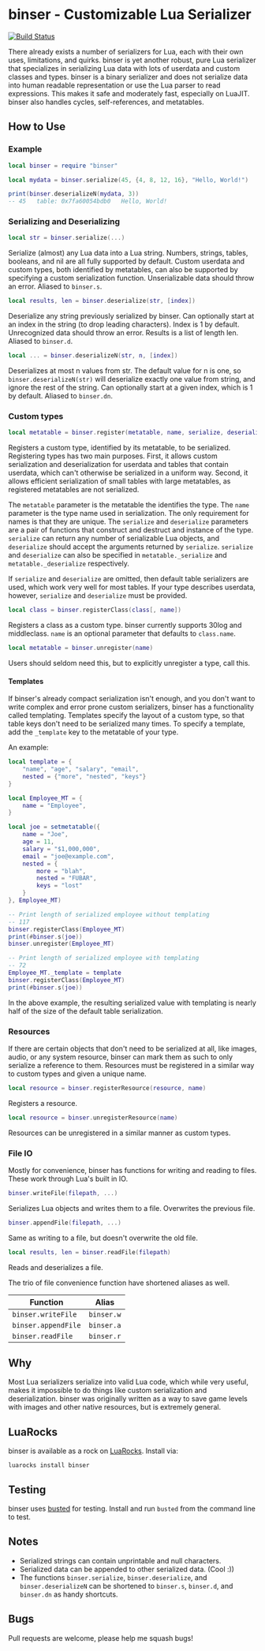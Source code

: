 # binser - Customizable Lua Serializer

[![Build Status](https://travis-ci.org/bakpakin/binser.svg?branch=master)](https://travis-ci.org/bakpakin/binser)

There already exists a number of serializers for Lua, each with their own uses,
limitations, and quirks. binser is yet another robust, pure Lua serializer that
specializes in serializing Lua data with lots of userdata and custom classes
and types. binser is a binary serializer and does not serialize data into
human readable representation or use the Lua parser to read expressions. This
makes it safe and moderately fast, especially on LuaJIT. binser also handles
cycles, self-references, and metatables.

## How to Use

### Example
```lua
local binser = require "binser"

local mydata = binser.serialize(45, {4, 8, 12, 16}, "Hello, World!")

print(binser.deserializeN(mydata, 3))
-- 45	table: 0x7fa60054bdb0	Hello, World!
```

### Serializing and Deserializing
```lua
local str = binser.serialize(...)
```
Serialize (almost) any Lua data into a Lua string. Numbers, strings, tables,
booleans, and nil are all fully supported by default. Custom userdata and custom
types, both identified by metatables, can also be supported by specifying a
custom serialization function. Unserializable data should throw an error. Aliased to `binser.s`.

```lua
local results, len = binser.deserialize(str, [index])
```
Deserialize any string previously serialized by binser. Can optionally start at 
an index in the string (to drop leading characters). Index is 1 by default. Unrecognized data should
throw an error. Results is a list of length len. Aliased to `binser.d`.

```lua
local ... = binser.deserializeN(str, n, [index])
```
Deserializes at most n values from str. The default value for n is one,
so `binser.deserializeN(str)` will deserialize exactly one value from string, and
ignore the rest of the string. Can optionally start at a given index, which
is 1 by default. Aliased to `binser.dn`.

### Custom types
```lua
local metatable = binser.register(metatable, name, serialize, deserialize)
```
Registers a custom type, identified by its metatable, to be serialized.
Registering types has two main purposes. First, it allows custom serialization
and deserialization for userdata and tables that contain userdata, which can't
otherwise be serialized in a uniform way. Second, it allows efficient
serialization of small tables with large metatables, as registered metatables
are not serialized.

The `metatable` parameter is the metatable the identifies the type. The `name`
parameter is the type name used in serialization. The only requirement for names
is that they are unique. The `serialize` and `deserialize` parameters are
a pair of functions that construct and destruct and instance of the type.
`serialize` can return any number of serializable Lua objects, and
`deserialize` should accept the arguments returned by `serialize`.
`serialize` and `deserialize` can also be specified in `metatable._serialize`
and `metatable._deserialize` respectively.

If `serialize` and `deserialize` are omitted, then default table serializers are
used, which work very well for most tables. If your type describes userdata,
however, `serialize` and `deserialize` must be provided.

```lua
local class = binser.registerClass(class[, name])
```
Registers a class as a custom type. binser currently supports 30log and
middleclass. `name` is an optional parameter that defaults to `class.name`.

```lua
local metatable = binser.unregister(name)
```
Users should seldom need this, but to explicitly unregister a type, call this.

#### Templates

If binser's already compact serialization isn't enough, and you don't want to write
complex and error prone custom serializers, binser has a functionality called templating.
Templates specify the layout of a custom type, so that table keys don't need to be serialized
many times. To specify a template, add the `_template` key to the metatable of your type.

An example:
```lua
local template = {
	"name", "age", "salary", "email",
	nested = {"more", "nested", "keys"}
}

local Employee_MT = {
	name = "Employee",
}

local joe = setmetatable({
	name = "Joe",
	age = 11,
	salary = "$1,000,000",
	email = "joe@example.com",
	nested = {
		more = "blah",
		nested = "FUBAR",
		keys = "lost"
	}
}, Employee_MT)

-- Print length of serialized employee without templating
-- 117
binser.registerClass(Employee_MT)
print(#binser.s(joe))
binser.unregister(Employee_MT)

-- Print length of serialized employee with templating
-- 72
Employee_MT._template = template
binser.registerClass(Employee_MT)
print(#binser.s(joe))
```

In the above example, the resulting serialized value with templating is nearly half of the size of the default
table serialization.

### Resources

If there are certain objects that don't need to be serialized at all, like
images, audio, or any system resource, binser can mark them as such to only
serialize a reference to them. Resources must be registered in a similar way to
custom types and given a unique name.
```lua
local resource = binser.registerResource(resource, name)
```
Registers a resource.

```lua
local resource = binser.unregisterResource(name)
```
Resources can be unregistered in a similar manner as custom types.

### File IO
Mostly for convenience, binser has functions for writing and reading to files.
These work through Lua's built in IO.

```lua
binser.writeFile(filepath, ...)
```
Serializes Lua objects and writes them to a file. Overwrites the previous file.

```lua
binser.appendFile(filepath, ...)
```
Same as writing to a file, but doesn't overwrite the old file.

```lua
local results, len = binser.readFile(filepath)
```
Reads and deserializes a file.

The trio of file convenience function have shortened aliases as well.

| Function          | Alias    |
|-------------------|----------|
|`binser.writeFile` |`binser.w`|
|`binser.appendFile`|`binser.a`|
|`binser.readFile`  |`binser.r`|

## Why
Most Lua serializers serialize into valid Lua code, which while very useful,
makes it impossible to do things like custom serialization and
deserialization. binser was originally written as a way to save game levels
with images and other native resources, but is extremely general.

## LuaRocks
binser is available as a rock on [LuaRocks](https://luarocks.org/). Install via:
```
luarocks install binser
```

## Testing
binser uses [busted](http://olivinelabs.com/busted/) for testing. Install and
run `busted` from the command line to test.

## Notes
* Serialized strings can contain unprintable and null characters.
* Serialized data can be appended to other serialized data. (Cool :))
* The functions `binser.serialize`, `binser.deserialize`, and `binser.deserializeN` can be shortened to
`binser.s`, `binser.d`, and `binser.dn` as handy shortcuts.

## Bugs
Pull requests are welcome, please help me squash bugs!
